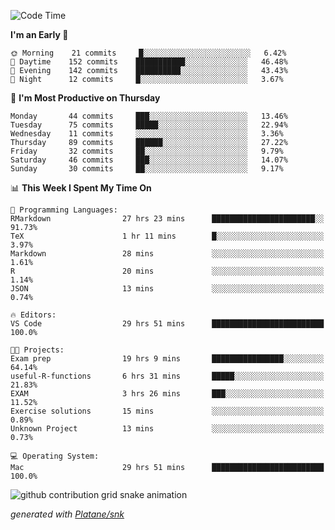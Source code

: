 <!--START_SECTION:waka-->
![Code Time](http://img.shields.io/badge/Code%20Time-174%20hrs%2042%20mins-blue)

**I'm an Early 🐤** 

```text
🌞 Morning    21 commits     █░░░░░░░░░░░░░░░░░░░░░░░░   6.42% 
🌆 Daytime    152 commits    ███████████░░░░░░░░░░░░░░   46.48% 
🌃 Evening    142 commits    ██████████░░░░░░░░░░░░░░░   43.43% 
🌙 Night      12 commits     █░░░░░░░░░░░░░░░░░░░░░░░░   3.67%

```
📅 **I'm Most Productive on Thursday** 

```text
Monday       44 commits     ███░░░░░░░░░░░░░░░░░░░░░░   13.46% 
Tuesday      75 commits     █████░░░░░░░░░░░░░░░░░░░░   22.94% 
Wednesday    11 commits     ░░░░░░░░░░░░░░░░░░░░░░░░░   3.36% 
Thursday     89 commits     ██████░░░░░░░░░░░░░░░░░░░   27.22% 
Friday       32 commits     ██░░░░░░░░░░░░░░░░░░░░░░░   9.79% 
Saturday     46 commits     ███░░░░░░░░░░░░░░░░░░░░░░   14.07% 
Sunday       30 commits     ██░░░░░░░░░░░░░░░░░░░░░░░   9.17%

```


📊 **This Week I Spent My Time On** 

```text
💬 Programming Languages: 
RMarkdown                27 hrs 23 mins      ███████████████████████░░   91.73% 
TeX                      1 hr 11 mins        █░░░░░░░░░░░░░░░░░░░░░░░░   3.97% 
Markdown                 28 mins             ░░░░░░░░░░░░░░░░░░░░░░░░░   1.61% 
R                        20 mins             ░░░░░░░░░░░░░░░░░░░░░░░░░   1.14% 
JSON                     13 mins             ░░░░░░░░░░░░░░░░░░░░░░░░░   0.74%

🔥 Editors: 
VS Code                  29 hrs 51 mins      █████████████████████████   100.0%

🐱‍💻 Projects: 
Exam prep                19 hrs 9 mins       ████████████████░░░░░░░░░   64.14% 
useful-R-functions       6 hrs 31 mins       █████░░░░░░░░░░░░░░░░░░░░   21.83% 
EXAM                     3 hrs 26 mins       ███░░░░░░░░░░░░░░░░░░░░░░   11.52% 
Exercise solutions       15 mins             ░░░░░░░░░░░░░░░░░░░░░░░░░   0.89% 
Unknown Project          13 mins             ░░░░░░░░░░░░░░░░░░░░░░░░░   0.73%

💻 Operating System: 
Mac                      29 hrs 51 mins      █████████████████████████   100.0%

```


<!--END_SECTION:waka-->


<!--Snake Game-->
![github contribution grid snake animation](https://raw.githubusercontent.com/viggo-gascou/viggo-gascou/output/github-contribution-grid-snake.svg)

_generated with [Platane/snk](https://github.com/Platane/snk)_
<!--Snake Game-->

